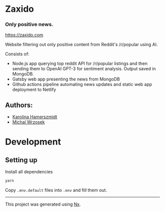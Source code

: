 # Zaxido

### Only positive news.

https://zaxido.com

Website filtering out only positive content from Reddit's /r/popular using AI.

Consists of:

- Node.js app querying top reddit API for /r/popular listings and then sending them to OpenAI GPT-3 for sentiment analysis. Output saved in MongoDB.
- Gatsby web app presenting the news from MongoDB
- Github actions pipeline automating news updates and static web app deployment to Netlify

## Authors:

- [Karolina Hamerszmidt](https://github.com/karolinahamerszmidt)
- [Michal Wrzosek](https://github.com/michal-wrzosek)

# Development

## Setting up

Install all dependencies

```bash
yarn
```

Copy `.env.default` files into `.env` and fill them out.

---

This project was generated using [Nx](https://nx.dev).
